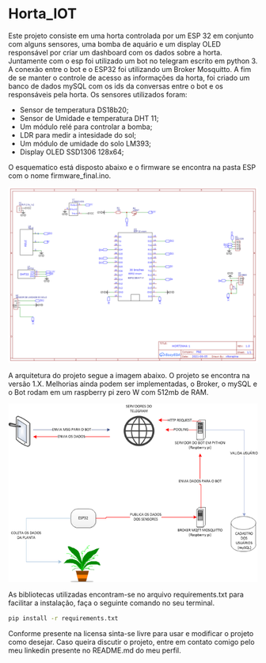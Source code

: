 # Horta_IOT
Este projeto consiste em uma horta controlada por um ESP 32 em conjunto com alguns sensores, uma bomba de aquário e um display OLED responsável por criar um dashboard com os dados sobre a horta. Juntamente com o esp foi utilizado um bot no telegram escrito em python 3. A conexão entre o bot e o ESP32 foi utilizando um Broker Mosquitto. A fim de se manter o controle de acesso as informações da horta, foi criado um banco de dados mySQL com os ids da conversas entre o bot e os responsáveis pela horta. Os sensores utilizados foram:
* Sensor de temperatura DS18b20;
* Sensor de Umidade e temperatura DHT 11;
* Um módulo relé para controlar a bomba;
* LDR para medir a intesidade do sol;
* Um módulo de umidade do solo LM393;
* Display OLED SSD1306 128x64;

O esquematico está disposto abaixo e o firmware se encontra na pasta ESP com o nome firmware_final.ino.

![](Images/Schematic.png)

A arquitetura do projeto segue a imagem abaixo. O projeto se encontra na versão 1.X. Melhorias ainda podem ser implementadas, o Broker, o mySQL e o Bot rodam em um raspberry pi zero W com 512mb de RAM.

![](Images/arquitetura.png)

As bibliotecas utilizadas encontram-se no arquivo requirements.txt para facilitar a instalação, faça o seguinte comando no seu terminal.

```bash
pip install -r requirements.txt
```
Conforme presente na licensa sinta-se livre para usar e modificar o projeto como desejar. Caso queira discutir o projeto, entre em contato comigo pelo meu linkedin presente no README.md do meu perfil.
